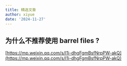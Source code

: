 ```yaml
---
title: 精选文章
author: xiyue
date: '2024-11-27'
---
```


## 为什么不推荐使用 barrel files ?

[https://mp.weixin.qq.com/s/I1i-dhgFgmBsfNrpPW-akQ](https://mp.weixin.qq.com/s/I1i-dhgFgmBsfNrpPW-akQ)